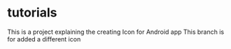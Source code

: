 # tutorials
This is a project explaining the creating Icon for Android app 
This branch is for added a different icon
